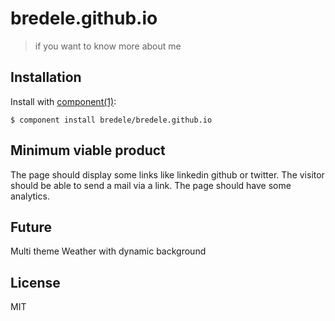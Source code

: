 
# bredele.github.io

  > if you want to know more about me
  

## Installation

  Install with [component(1)](http://component.io):

    $ component install bredele/bredele.github.io


## Minimum viable product
  
  The page should display some links like linkedin github or twitter.
  The visitor should be able to send a mail via a link.
  The page should have some analytics.

## Future
  Multi theme
  Weather with dynamic background

## License

  MIT
